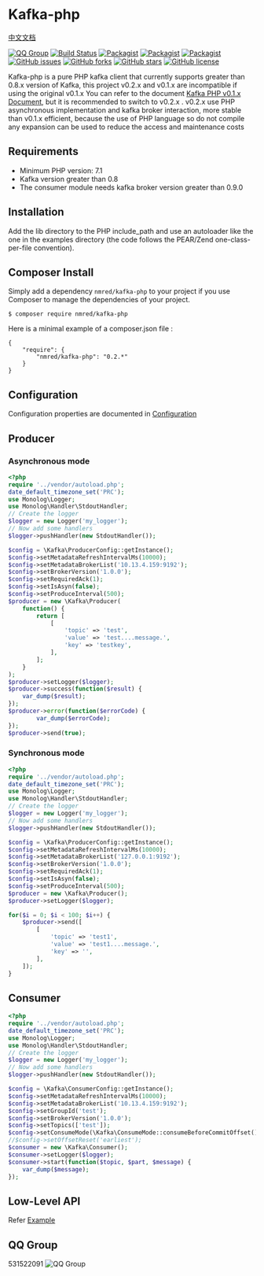 Kafka-php
==========

[中文文档](README_CH.md)

[![QQ Group](https://img.shields.io/badge/QQ%20Group-531522091-brightgreen.svg)]()
[![Build Status](https://travis-ci.org/weiboad/kafka-php.svg?branch=master)](https://travis-ci.org/weiboad/kafka-php)
[![Packagist](https://img.shields.io/packagist/dm/nmred/kafka-php.svg?style=plastic)]()
[![Packagist](https://img.shields.io/packagist/dd/nmred/kafka-php.svg?style=plastic)]()
[![Packagist](https://img.shields.io/packagist/dt/nmred/kafka-php.svg?style=plastic)]()
[![GitHub issues](https://img.shields.io/github/issues/weiboad/kafka-php.svg?style=plastic)](https://github.com/weiboad/kafka-php/issues)
[![GitHub forks](https://img.shields.io/github/forks/weiboad/kafka-php.svg?style=plastic)](https://github.com/weiboad/kafka-php/network)
[![GitHub stars](https://img.shields.io/github/stars/weiboad/kafka-php.svg?style=plastic)](https://github.com/weiboad/kafka-php/stargazers)
[![GitHub license](https://img.shields.io/badge/license-Apache%202-blue.svg?style=plastic)](https://raw.githubusercontent.com/weiboad/kafka-php/master/LICENSE)

Kafka-php is a pure PHP kafka client that currently supports greater than 0.8.x version of Kafka, this project v0.2.x and v0.1.x are incompatible if using the original v0.1.x You can refer to the document 
[Kafka PHP v0.1.x Document](https://github.com/weiboad/kafka-php/blob/v0.1.6/README.md), but it is recommended to switch to v0.2.x . v0.2.x use PHP asynchronous implementation and kafka broker interaction, more stable than v0.1.x efficient, because the use of PHP language so do not compile any expansion can be used to reduce the access and maintenance costs


## Requirements

* Minimum PHP version: 7.1
* Kafka version greater than 0.8
* The consumer module needs kafka broker version  greater than 0.9.0

## Installation

Add the lib directory to the PHP include_path and use an autoloader like the one in the examples directory (the code follows the PEAR/Zend one-class-per-file convention).

## Composer Install

Simply add a dependency `nmred/kafka-php` to your project if you use Composer to manage the dependencies of your project.
 
`$ composer require nmred/kafka-php`

 Here is a minimal example of a composer.json file :
```
{
	"require": {
		"nmred/kafka-php": "0.2.*"
	}
}
```

## Configuration

Configuration properties are documented in [Configuration](docs/Configure.md)

## Producer

### Asynchronous mode

```php
<?php
require '../vendor/autoload.php';
date_default_timezone_set('PRC');
use Monolog\Logger;
use Monolog\Handler\StdoutHandler;
// Create the logger
$logger = new Logger('my_logger');
// Now add some handlers
$logger->pushHandler(new StdoutHandler());

$config = \Kafka\ProducerConfig::getInstance();
$config->setMetadataRefreshIntervalMs(10000);
$config->setMetadataBrokerList('10.13.4.159:9192');
$config->setBrokerVersion('1.0.0');
$config->setRequiredAck(1);
$config->setIsAsyn(false);
$config->setProduceInterval(500);
$producer = new \Kafka\Producer(
    function() {
        return [
            [
                'topic' => 'test',
                'value' => 'test....message.',
                'key' => 'testkey',
            ],
        ];
    }
);
$producer->setLogger($logger);
$producer->success(function($result) {
	var_dump($result);
});
$producer->error(function($errorCode) {
		var_dump($errorCode);
});
$producer->send(true);
```

### Synchronous mode

```php
<?php
require '../vendor/autoload.php';
date_default_timezone_set('PRC');
use Monolog\Logger;
use Monolog\Handler\StdoutHandler;
// Create the logger
$logger = new Logger('my_logger');
// Now add some handlers
$logger->pushHandler(new StdoutHandler());

$config = \Kafka\ProducerConfig::getInstance();
$config->setMetadataRefreshIntervalMs(10000);
$config->setMetadataBrokerList('127.0.0.1:9192');
$config->setBrokerVersion('1.0.0');
$config->setRequiredAck(1);
$config->setIsAsyn(false);
$config->setProduceInterval(500);
$producer = new \Kafka\Producer();
$producer->setLogger($logger);

for($i = 0; $i < 100; $i++) {
    $producer->send([
        [
            'topic' => 'test1',
            'value' => 'test1....message.',
            'key' => '',
        ],
    ]);
}
```

## Consumer

```php
<?php
require '../vendor/autoload.php';
date_default_timezone_set('PRC');
use Monolog\Logger;
use Monolog\Handler\StdoutHandler;
// Create the logger
$logger = new Logger('my_logger');
// Now add some handlers
$logger->pushHandler(new StdoutHandler());

$config = \Kafka\ConsumerConfig::getInstance();
$config->setMetadataRefreshIntervalMs(10000);
$config->setMetadataBrokerList('10.13.4.159:9192');
$config->setGroupId('test');
$config->setBrokerVersion('1.0.0');
$config->setTopics(['test']);
$config->setConsumeMode(\Kafka\ConsumeMode::consumeBeforeCommitOffset());
//$config->setOffsetReset('earliest');
$consumer = new \Kafka\Consumer();
$consumer->setLogger($logger);
$consumer->start(function($topic, $part, $message) {
	var_dump($message);
});
```

## Low-Level API

Refer [Example](https://github.com/weiboad/kafka-php/tree/master/example)


## QQ Group

531522091
![QQ Group](docs/qq_group.png)
